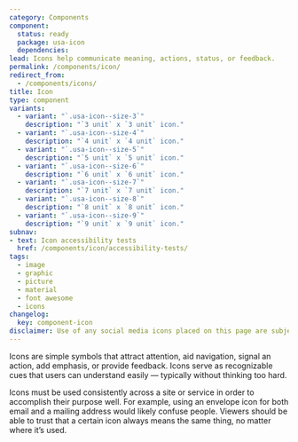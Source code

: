 ```yaml
---
category: Components
component:
  status: ready
  package: usa-icon
  dependencies:
lead: Icons help communicate meaning, actions, status, or feedback.
permalink: /components/icon/
redirect_from:
  - /components/icons/
title: Icon
type: component
variants:
  - variant: "`.usa-icon--size-3`"
    description: "`3 unit` x `3 unit` icon."
  - variant: "`.usa-icon--size-4`"
    description: "`4 unit` x `4 unit` icon."
  - variant: "`.usa-icon--size-5`"
    description: "`5 unit` x `5 unit` icon."
  - variant: "`.usa-icon--size-6`"
    description: "`6 unit` x `6 unit` icon."
  - variant: "`.usa-icon--size-7`"
    description: "`7 unit` x `7 unit` icon."
  - variant: "`.usa-icon--size-8`"
    description: "`8 unit` x `8 unit` icon."
  - variant: "`.usa-icon--size-9`"
    description: "`9 unit` x `9 unit` icon."
subnav:
- text: Icon accessibility tests
  href: /components/icon/accessibility-tests/
tags:
  - image
  - graphic
  - picture
  - material
  - font awesome
  - icons
changelog:
  key: component-icon
disclaimer: Use of any social media icons placed on this page are subject to separate terms and conditions that govern the use of said icons. The General Services Administration (GSA) does not review and evaluate such agreements for anything beyond the GSA's needs, and users should make their own decisions regarding the use of such services for their own purposes. In addition, a reference to any non-federal entity does not constitute or imply its endorsement, recommendation, or favoring by GSA.
---
```


Icons are simple symbols that attract attention, aid navigation, signal an action, add emphasis, or provide feedback. Icons serve as recognizable cues that users can understand easily — typically without thinking too hard.

Icons must be used consistently across a site or service in order to accomplish their purpose well. For example, using an envelope icon for both email and a mailing address would likely confuse people. Viewers should be able to trust that a certain icon always means the same thing, no matter where it’s used.
